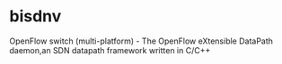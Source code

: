 # bisdnv
OpenFlow switch (multi-platform) - The OpenFlow eXtensible DataPath daemon,an SDN datapath framework written in C/C++
